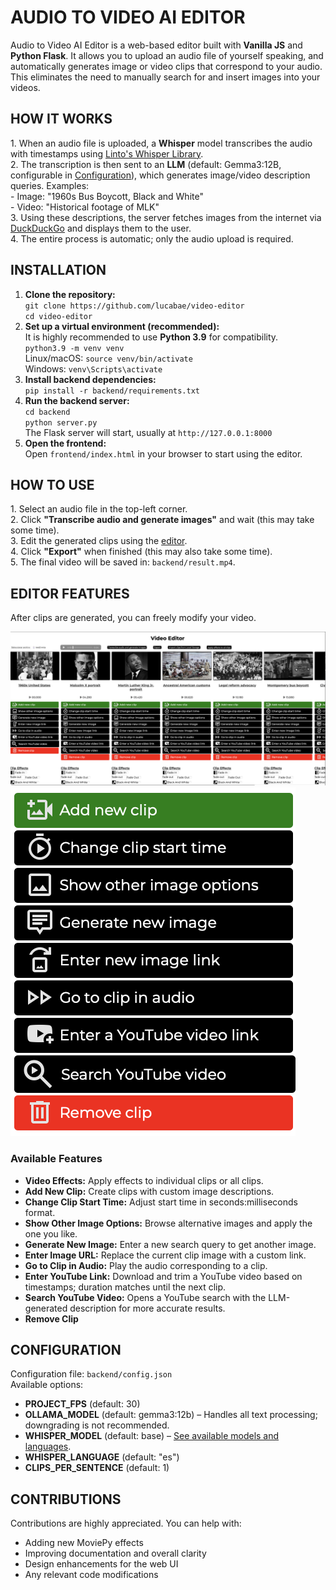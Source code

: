 <h1>AUDIO TO VIDEO AI EDITOR</h1>
<p>
  Audio to Video AI Editor is a web-based editor built with <strong>Vanilla JS</strong> and <strong>Python Flask</strong>. 
  It allows you to upload an audio file of yourself speaking, and automatically generates image or video clips that correspond to your audio. 
  This eliminates the need to manually search for and insert images into your videos.
</p>

<h2>HOW IT WORKS</h2>
<p>
  1. When an audio file is uploaded, a <strong>Whisper</strong> model transcribes the audio with timestamps using 
  <a href="https://github.com/linto-ai/whisper-timestamped" target="_blank">Linto's Whisper Library</a>.<br>
  2. The transcription is then sent to an <strong>LLM</strong> (default: Gemma3:12B, configurable in <a href="#configure">Configuration</a>), which generates image/video description queries.  
     Examples: <br>
     - Image: "1960s Bus Boycott, Black and White" <br>
     - Video: "Historical footage of MLK"<br>
  3. Using these descriptions, the server fetches images from the internet via <a href="https://duckduckgo.com" target="_blank">DuckDuckGo</a> and displays them to the user.<br>
  4. The entire process is automatic; only the audio upload is required.
</p>

<h2>INSTALLATION</h2>

<ol>
  <li>
    <strong>Clone the repository:</strong><br>
    <code>git clone https://github.com/lucabae/video-editor</code><br>
    <code>cd video-editor</code>
  </li>

  <li>
    <strong>Set up a virtual environment (recommended):</strong><br>
    It is highly recommended to use <strong>Python 3.9</strong> for compatibility.<br>
    <code>python3.9 -m venv venv</code><br>
    Linux/macOS:
    <code>source venv/bin/activate</code><br>
    Windows:
    <code>venv\Scripts\activate</code> &nbsp; 
  </li>

  <li>
    <strong>Install backend dependencies:</strong><br>
    <code>pip install -r backend/requirements.txt</code>
  </li>

  <li>
    <strong>Run the backend server:</strong><br>
    <code>cd backend</code><br>
    <code>python server.py</code><br>
    The Flask server will start, usually at <code>http://127.0.0.1:8000</code>
  </li>
  
  <li>
    <strong>Open the frontend:</strong><br>
    Open <code>frontend/index.html</code> in your browser to start using the editor.
  </li>
</ol>

<h2>HOW TO USE</h2>
<p>
  1. Select an audio file in the top-left corner.<br>
  2. Click <strong>"Transcribe audio and generate images"</strong> and wait (this may take some time).<br>
  3. Edit the generated clips using the <a href="#editor">editor</a>.<br>
  4. Click <strong>"Export"</strong> when finished (this may also take some time).<br>
  5. The final video will be saved in: <code>backend/result.mp4</code>.
</p>

<h2 id="editor">EDITOR FEATURES</h2>
<p>
  After clips are generated, you can freely modify your video.
</p>
<img src="./videoEditor.png"/>
<img src="./clipButtons.png"/>
<h3>Available Features</h3>
<ul>
  <li><strong>Video Effects:</strong> Apply effects to individual clips or all clips.</li>
  <li><strong>Add New Clip:</strong> Create clips with custom image descriptions.</li>
  <li><strong>Change Clip Start Time:</strong> Adjust start time in seconds:milliseconds format.</li>
  <li><strong>Show Other Image Options:</strong> Browse alternative images and apply the one you like.</li>
  <li><strong>Generate New Image:</strong> Enter a new search query to get another image.</li>
  <li><strong>Enter Image URL:</strong> Replace the current clip image with a custom link.</li>
  <li><strong>Go to Clip in Audio:</strong> Play the audio corresponding to a clip.</li>
  <li><strong>Enter YouTube Link:</strong> Download and trim a YouTube video based on timestamps; duration matches until the next clip.</li>
  <li><strong>Search YouTube Video:</strong> Opens a YouTube search with the LLM-generated description for more accurate results.</li>
  <li><strong>Remove Clip</strong></li>
</ul>

<h2 id="configure">CONFIGURATION</h2>
<p>
  Configuration file: <code>backend/config.json</code><br>
  Available options:
</p>
<ul>
  <li><strong>PROJECT_FPS</strong> (default: 30)</li>
  <li><strong>OLLAMA_MODEL</strong> (default: gemma3:12b) – Handles all text processing; downgrading is not recommended.</li>
  <li><strong>WHISPER_MODEL</strong> (default: base) – <a href="https://github.com/openai/whisper?tab=readme-ov-file#available-models-and-languages" target="_blank">See available models and languages</a>.</li>
  <li><strong>WHISPER_LANGUAGE</strong> (default: "es")</li>
  <li><strong>CLIPS_PER_SENTENCE</strong> (default: 1)</li>
</ul>

<h2 id="contributions">CONTRIBUTIONS</h2>
<p>Contributions are highly appreciated. You can help with:</p>
<ul>
  <li>Adding new MoviePy effects</li>
  <li>Improving documentation and overall clarity</li>
  <li>Design enhancements for the web UI</li>
  <li>Any relevant code modifications</li>
</ul>
